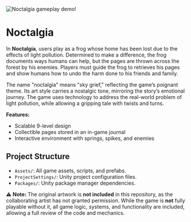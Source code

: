 ![Noctalgia gameplay demo!](images/noctalgiaDemo.gif)

# Noctalgia

In **Noctalgia**, users play as a frog whose home has been lost due to the effects of light pollution. Determined to make a difference, the frog documents ways humans can help, but the pages are thrown across the forest by his enemies. Players must guide the frog to retrieves his pages and show humans how to undo the harm done to his friends and family.

The name "noctalgia" means "sky grief," reflecting the game’s poignant theme. Its art style carries a nostalgic tone, mirroring the story’s emotional journey. The game uses technology to address the real-world problem of light pollution, while allowing a gripping tale with twists and turns.

**Features:**
- Scalable 9-level design
- Collectible pages stored in an in-game journal
- Interactive environment with springs, spikes, and enemies

## Project Structure

- `Assets/`: All game assets, scripts, and prefabs.
- `ProjectSettings/`: Unity project configuration files.
- `Packages/`: Unity package manager dependencies.

:warning: **Note:** The original artwork is **not included** in this repository, as the collaborating artist has not granted permission. While the game is **not** fully playable without it, all game logic, systems, and functionality are included, allowing a full review of the code and mechanics.
